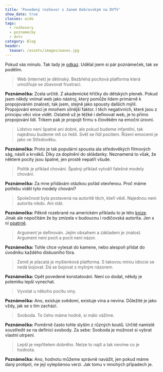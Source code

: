 ```yaml
---
title: 'Povedený rozhovor s Janem Dobrovským na DVTV'
show_date: true
classes: wide
tags:
  - rozhovory
  - poznamecky
  - dvtv
category: Blog
header:
  teaser: /assets/images/waves.jpg
---
```


Pokud vás minulo. Tak tady je [odkaz](https://video.aktualne.cz/dvtv/dobrovsky-ztracime-vakcinu-proti-zhovadilosti-z-totalnich-pi/r~06a7c0704c6511eb80e60cc47ab5f122/).
Udělal jsem si pár poznámeček, tak se podělím.

>Web (internet) je dětinský. Bezbřehá pocitová platforma která umožňuje se zbavovat frustrací.

**Poznámečka:** Zcela určitě. Z akademické hříčky do dětských plenek.
Pokud jsem někdy vnímal web jako nástroj, který pomůže lidem primárně k propojováním znalostí, tak jsem, stejně jako spousty dalších mýlil.  
Propojování emocí je mnohem silnější faktor. I těch negativních, které jsou z principu věci více vidět. Ostatně už je těžké i definovat web, je to přímo propojování lidí.
Trikem pak je propojit firmu s člověkěm na emoční úrovni. 

>Lidstvo není špatné ani dobré, ale pokud budeme infantilní, tak najednou budeme mít co řešit.
Svět se řídí pocitem. Řízení emocemi je jako ve Středověku.
 
**Poznámečka:** Proto je tak populární spousta ala středověkých filmových ság, násilí a krváků. Díky za doplnění do skládanky. Neznamená to však, že některé pocity jsou špatné, jen prostě nepatří všude.

>Politik je příklad chování. Špatný příklad vytváří falešné modely chování.

**Poznámečka:** Za mne přidávám otázkou pořád otevřenou. Proč máme potřebu vidět tyto modely chování?

>Společnost byla postavená na autoritě těch, kteří vědí.
>Najednou neni autorita nikdo. Ani stát.

**Poznámečka:** Pěkně rozebrané na americkém příkladu to je této [knize](https://en.wikipedia.org/wiki/How_Democracies_Die).
Jinak ale nepočítám že by zmizela v budoucnu i rodičovská autorita. Jen s ní [opatrně](https://www.csfd.cz/film/844293-vychovani-vlky/prehled/).

>Argument je definován. Jejím obsahem a základem je znalost.
>Argument není pocit a pocit není názor.

**Poznámečka:** Tohle chce vytesat do kamene, nebo alespoň přidat do úvodníku každého diskusního fóra.

>Země je placatá je myšlenková platforma. S takovou mírou idiocie se nedá bojovat. Dá se bojovat s mylným názorem.

**Poznámečka:** Opět povedené konstatování. Není co dodat, někdy je polemiku lepší vynechat.

>Vyvolat u někoho pocitu viny.

**Poznámečka:** Ano, existuje svědomí, existuje vina a nevina. Důležité je jako vždy, jak se s tím zachází.

>Svoboda. To čeho máme hodně, si málo vážíme.

**Poznámečka:** Poměrně často tohle slyším z různých koutů. Určitě namístě soustředit se na definici svobody. Za sebe: Svoboda je možnost si vybrat vlastní utrpení.

>Lepší je nepřítelem dobrého. Nelze to najít a tak nevíme co je hodnota.

**Poznámečka:** Ano, hodnotu můžeme správně navážit, jen pokud máme daný protipól, ne její vylepšenou verzi. Jak tomu v mnohých případech je.


